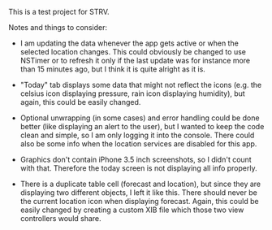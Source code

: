 This is a test project for STRV.

Notes and things to consider:

- I am updating the data whenever the app gets active or when the selected location changes. This could obviously be changed to use NSTimer or to refresh it only if the last update was for instance more than 15 minutes ago, but I think it is quite alright as it is.

- "Today" tab displays some data that might not reflect the icons (e.g. the celsius icon displaying pressure, rain icon displaying humidity), but again, this could be easily changed.

- Optional unwrapping (in some cases) and error handling could be done better (like displaying an alert to the user), but I wanted to keep the code clean and simple, so I am only logging it into the console. There could also be some info when the location services are disabled for this app.

- Graphics don't contain iPhone 3.5 inch screenshots, so I didn't count with that. Therefore the today screen is not displaying all info properly.

- There is a duplicate table cell (forecast and location), but since they are displaying two different objects, I left it like this. There should never be the current location icon when displaying forecast. Again, this could be easily changed by creating a custom XIB file which those two view controllers would share.
